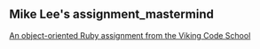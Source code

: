 ## Mike Lee's assignment_mastermind

[An object-oriented Ruby assignment from the Viking Code School](http://www.vikingcodeschool.com)
